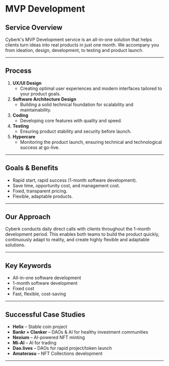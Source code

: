 # MVP Development

## Service Overview

Cyberk's MVP Development service is an all-in-one solution that helps clients turn ideas into real products in just one month. We accompany you from ideation, design, development, to testing and product launch.

---

## Process

1.  **UX/UI Design**
    -   Creating optimal user experiences and modern interfaces tailored to your product goals.
2.  **Software Architecture Design**
    -   Building a solid technical foundation for scalability and maintainability.
3.  **Coding**
    -   Developing core features with quality and speed.
4.  **Testing**
    -   Ensuring product stability and security before launch.
5.  **Hypercare**
    -   Monitoring the product launch, ensuring technical and technological success at go-live.

---

## Goals & Benefits

-   Rapid start, rapid success (1-month software development).
-   Save time, opportunity cost, and management cost.
-   Fixed, transparent pricing.
-   Flexible, adaptable products.

---

## Our Approach

Cyberk conducts daily direct calls with clients throughout the 1-month development period. This enables both teams to build the product quickly, continuously adapt to reality, and create highly flexible and adaptable solutions.

---

## Key Keywords

-   All-in-one software development
-   1-month software development
-   Fixed cost
-   Fast, flexible, cost-saving

---

## Successful Case Studies

-   **Helix** – Stable coin project
-   **Bankr + Clanker** – DAOs & AI for healthy investment communities
-   **Nexium** – AI-powered NFT minting
-   **Mi-AI** – AI for trading
-   **Dao.lives** – DAOs for rapid project/token launch
-   **Amaterasu** – NFT Collections development

--- 